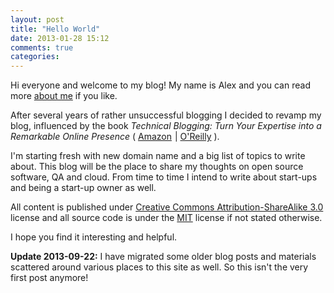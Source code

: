 ```yaml
---
layout: post
title: "Hello World"
date: 2013-01-28 15:12
comments: true
categories: 
---
```


Hi everyone and welcome to my blog! My name is Alex and you can read more [about me](/about/)
if you like.

After several years of rather unsuccessful blogging I decided to revamp my blog,
influenced by the book
*Technical Blogging: Turn Your Expertise into a Remarkable Online Presence*
(
<a href="http://www.amazon.com/gp/product/1934356883/ref=as_li_ss_tl?ie=UTF8&camp=1789&creative=390957&creativeASIN=1934356883&linkCode=as2&tag=atodorovorg-20">Amazon</a><img src="http://www.assoc-amazon.com/e/ir?t=atodorovorg-20&l=as2&o=1&a=1934356883" width="1" height="1" border="0" alt="" style="border:none !important; margin:0px !important;" />
|
<a href="http://www.tkqlhce.com/click-7040110-11260198?url=http%3A%2F%2Fshop.oreilly.com%2Fproduct%2F9781934356883.do%3Fcmp%3Daf-npa-book-product_cj_9781934356883_%7BPID%7D&cjsku=9781934356883" target="_top">O'Reilly</a><img src="http://www.ftjcfx.com/image-7040110-11260198" width="0" height="0" border="0" style="margin:0;padding:0;display:none;"/>
).

I'm starting fresh with new domain name and a big list of topics to write about. This blog will
be the place to share my thoughts on open source software, QA and cloud. From time to time
I intend to write about start-ups and being a start-up owner as well.

All content is published under
[Creative Commons Attribution-ShareAlike 3.0](http://creativecommons.org/licenses/by-sa/3.0/deed.en_US)
license and all source code is under the [MIT](http://opensource.org/licenses/MIT) license if not stated
otherwise.

I hope you find it interesting and helpful.

**Update 2013-09-22:**
I have migrated some older blog posts and materials scattered around various places
to this site as well. So this isn't the very first post anymore!
